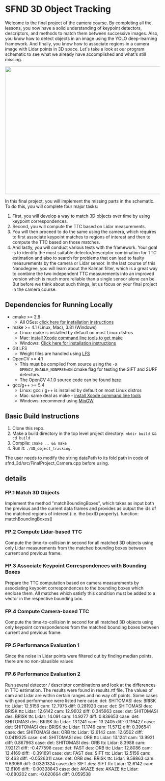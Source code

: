 # SFND 3D Object Tracking

Welcome to the final project of the camera course. By completing all the lessons, you now have a solid understanding of keypoint detectors, descriptors, and methods to match them between successive images. Also, you know how to detect objects in an image using the YOLO deep-learning framework. And finally, you know how to associate regions in a camera image with Lidar points in 3D space. Let's take a look at our program schematic to see what we already have accomplished and what's still missing.

<img src="images/course_code_structure.png" width="779" height="414" />

In this final project, you will implement the missing parts in the schematic. To do this, you will complete four major tasks: 
1. First, you will develop a way to match 3D objects over time by using keypoint correspondences. 
2. Second, you will compute the TTC based on Lidar measurements. 
3. You will then proceed to do the same using the camera, which requires to first associate keypoint matches to regions of interest and then to compute the TTC based on those matches. 
4. And lastly, you will conduct various tests with the framework. Your goal is to identify the most suitable detector/descriptor combination for TTC estimation and also to search for problems that can lead to faulty measurements by the camera or Lidar sensor. In the last course of this Nanodegree, you will learn about the Kalman filter, which is a great way to combine the two independent TTC measurements into an improved version which is much more reliable than a single sensor alone can be. But before we think about such things, let us focus on your final project in the camera course. 

## Dependencies for Running Locally
* cmake >= 2.8
  * All OSes: [click here for installation instructions](https://cmake.org/install/)
* make >= 4.1 (Linux, Mac), 3.81 (Windows)
  * Linux: make is installed by default on most Linux distros
  * Mac: [install Xcode command line tools to get make](https://developer.apple.com/xcode/features/)
  * Windows: [Click here for installation instructions](http://gnuwin32.sourceforge.net/packages/make.htm)
* Git LFS
  * Weight files are handled using [LFS](https://git-lfs.github.com/)
* OpenCV >= 4.1
  * This must be compiled from source using the `-D OPENCV_ENABLE_NONFREE=ON` cmake flag for testing the SIFT and SURF detectors.
  * The OpenCV 4.1.0 source code can be found [here](https://github.com/opencv/opencv/tree/4.1.0)
* gcc/g++ >= 5.4
  * Linux: gcc / g++ is installed by default on most Linux distros
  * Mac: same deal as make - [install Xcode command line tools](https://developer.apple.com/xcode/features/)
  * Windows: recommend using [MinGW](http://www.mingw.org/)

## Basic Build Instructions

1. Clone this repo.
2. Make a build directory in the top level project directory: `mkdir build && cd build`
3. Compile: `cmake .. && make`
4. Run it: `./3D_object_tracking`.

The user needs to modify the string dataPath to its fold path in code of sfnd_3d/src/FinalProject_Camera.cpp before using.


## details 

### FP.1 Match 3D Objects
Implement the method "matchBoundingBoxes", which takes as input both the previous and the current data frames and provides as output the ids of the matched regions of interest (i.e. the boxID property).
function: matchBoundingBoxes()

### FP.2 Compute Lidar-based TTC
Compute the time-to-collision in second for all matched 3D objects using only Lidar measurements from the matched bounding boxes between current and previous frame.

### FP.3 Associate Keypoint Correspondences with Bounding Boxes

Prepare the TTC computation based on camera measurements by associating keypoint correspondences to the bounding boxes which enclose them. All matches which satisfy this condition must be added to a vector in the respective bounding box.

### FP.4 Compute Camera-based TTC
Compute the time-to-collision in second for all matched 3D objects using only keypoint correspondences from the matched bounding boxes between current and previous frame.

### FP.5 Performance Evaluation 1
Since the noise in Lidar points were filtered out by finding median points, there are no non-plausible values

### FP.6 Performance Evaluation 2
Run several detector / descriptor combinations and look at the differences in TTC estimation. 
The results were found in results.rtf file. 
The values of cam and Lidar are within certain ranges and no way off points.
Some cases with good performance were listed here
case:   det: SHITOMASI des: BRISK  ttc Lidar: 12.5156 cam: 12.7975 diff: 0.281923
case:   det: SHITOMASI des: BRISK  ttc Lidar: 12.6142 cam: 12.9602 diff: 0.345963
case:   det: SHITOMASI des: BRISK  ttc Lidar: 14.091 cam: 14.9277 diff: 0.836653
case:   det: SHITOMASI des: BRISK  ttc Lidar: 13.1241 cam: 13.2405 diff: 0.116427
case:   det: SHITOMASI des: BRISK  ttc Lidar: 11.1746 cam: 11.5712 diff: 0.396541
case:   det: SHITOMASI des: ORB  ttc Lidar: 12.6142 cam: 12.6562 diff: 0.0419325
case:   det: SHITOMASI des: ORB  ttc Lidar: 13.1241 cam: 13.9921 diff: 0.867963
case:   det: SHITOMASI des: ORB  ttc Lidar: 8.3988 cam: 7.92121 diff: -0.477598
case:   det: FAST des: ORB  ttc Lidar: 12.8086 cam: 12.4169 diff: -0.391691
case:   det: FAST des: SIFT  ttc Lidar: 12.5156 cam: 12.463 diff: -0.0526311
case:   det: ORB des: BRISK  ttc Lidar: 9.59863 cam: 9.63066 diff: 0.0320324
case:   det: SIFT des: SIFT  ttc Lidar: 12.6142 cam: 12.6109 diff: -0.00338843
case:   det: AKAZE des: AKAZE  ttc Lidar: -0.680202 cam: -0.620664 diff: 0.059538




